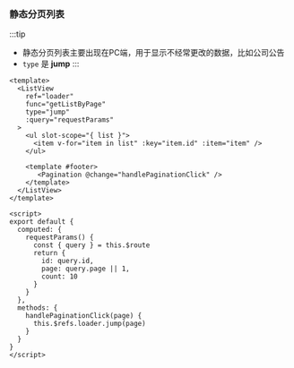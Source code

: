 ### 静态分页列表

<Phone page="jump" />

:::tip
- 静态分页列表主要出现在PC端，用于显示不经常更改的数据，比如公司公告
- `type` 是 **jump**
:::

```vue
<template>
  <ListView
    ref="loader"
    func="getListByPage"
    type="jump"
    :query="requestParams"
  >
    <ul slot-scope="{ list }">
      <item v-for="item in list" :key="item.id" :item="item" />
    </ul>
    
    <template #footer>
       <Pagination @change="handlePaginationClick" />
    </template>
  </ListView>
</template>

<script>
export default {
  computed: {
    requestParams() {
      const { query } = this.$route
      return {
        id: query.id,
        page: query.page || 1,
        count: 10
      }
    }
  },
  methods: {
    handlePaginationClick(page) {
      this.$refs.loader.jump(page)
    }
  }
}
</script>
```
